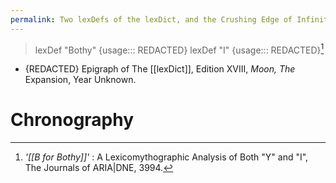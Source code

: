 ```yaml
---
permalink: Two lexDefs of the lexDict, and the Crushing Edge of Infinity
---
```

> lexDef "Bothy" 
> {usage::: REDACTED}
> lexDef "I"
> {usage::: REDACTED}[^h]

- {REDACTED} Epigraph of The [[lexDict]], Edition XVIII, *Moon, The* Expansion, Year Unknown.
# Chronography

[^h]: *'[[B for Bothy]]'* : A Lexicomythographic Analysis of Both "Y" and "I", The Journals of ARIA|DNE, 3994.